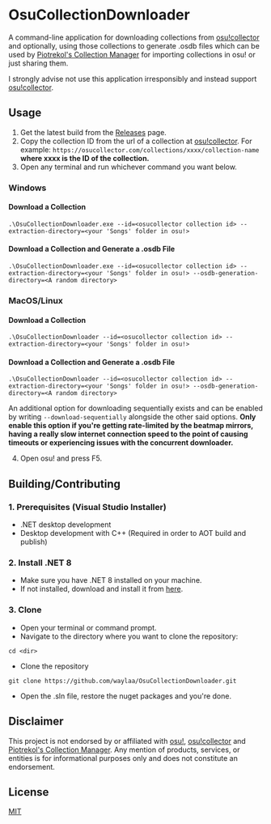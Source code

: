 # OsuCollectionDownloader
A command-line application for downloading collections from [osu!collector](https://osucollector.com/) and optionally, using those collections to generate .osdb files which can be used by [Piotrekol's Collection Manager](https://github.com/Piotrekol/CollectionManager) for importing collections in osu! or just sharing them.

I strongly advise not use this application irresponsibly and instead support [osu!collector](https://osucollector.com/client).

## Usage
1. Get the latest build from the [Releases](https://github.com/waylaa/OsuCollectionDownloader/releases) page.
2. Copy the collection ID from the url of a collection at [osu!collector](https://osucollector.com/). For example:
   ```https://osucollector.com/collections/xxxx/collection-name```
   **where xxxx is the ID of the collection.**
3. Open any terminal and run whichever command you want below.
   
### Windows

#### Download a Collection
```
.\OsuCollectionDownloader.exe --id=<osucollector collection id> --extraction-directory=<your 'Songs' folder in osu!> 
```

#### Download a Collection and Generate a .osdb File
```
.\OsuCollectionDownloader.exe --id=<osucollector collection id> --extraction-directory=<your 'Songs' folder in osu!> --osdb-generation-directory=<A random directory>
```

### MacOS/Linux

#### Download a Collection
```
.\OsuCollectionDownloader --id=<osucollector collection id> --extraction-directory=<your 'Songs' folder in osu!> 
```

#### Download a Collection and Generate a .osdb File
```
.\OsuCollectionDownloader --id=<osucollector collection id> --extraction-directory=<your 'Songs' folder in osu!> --osdb-generation-directory=<A random directory>
```

An additional option for downloading sequentially exists and can be enabled by writing ```--download-sequentially``` alongside the other said options. **Only enable this option if you're getting rate-limited by the beatmap mirrors, having a really slow internet connection speed to the point of causing timeouts or experiencing issues with the concurrent downloader.**

4. Open osu! and press F5.

## Building/Contributing
### 1. Prerequisites (Visual Studio Installer)
  - .NET desktop development
  - Desktop development with C++ (Required in order to AOT build and publish)
    
### 2. Install .NET 8
- Make sure you have .NET 8 installed on your machine.
- If not installed, download and install it from [here](https://dotnet.microsoft.com/en-us/download/dotnet/8.0).

### 3. Clone
- Open your terminal or command prompt.
- Navigate to the directory where you want to clone the repository:
```
cd <dir>
```

- Clone the repository
```
git clone https://github.com/waylaa/OsuCollectionDownloader.git
```

- Open the .sln file, restore the nuget packages and you're done.

## Disclaimer
This project is not endorsed by or affiliated with [osu!](https://osu.ppy.sh), [osu!collector](https://osucollector.com/) and [Piotrekol's Collection Manager](https://github.com/Piotrekol/CollectionManager). Any mention of products, services, or entities is for informational purposes only and does not constitute an endorsement.
## License

[MIT](https://choosealicense.com/licenses/mit/)
